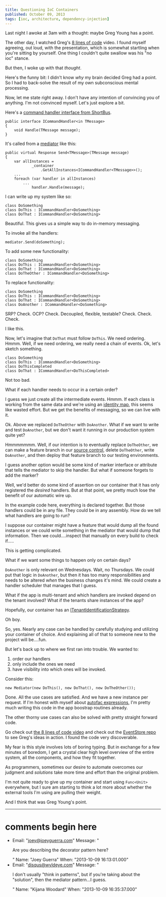 ```yaml
---
title: Questioning IoC Containers
published: October 09, 2013
tags: [ioc, architecture, dependency-injection]
---
```


Last night I awoke at 3am with a thought: maybe Greg Young has a point.

The other day, I watched Greg's [8 lines of code][eight-lines] video. I found myself agreeing, out loud, with the presentation, which is somewhat startling when you're sitting by yourself. One thing I couldn't quite swallow was his "no ioc" stance.

But then, I woke up with that _thought_.

Here's the funny bit: I didn't know _why_ my brain decided Greg had a point. So I had to back-solve the result of my own subconscious mental processing.

Now, let me state right away. I don't have any intention of convincing you of anything. I'm not convinced myself. Let's just explore a bit.

Here's a [command handler interface from ShortBus][shortbus-icommandhandler].

    public interface ICommandHandler<in TMessage>
    {
        void Handle(TMessage message);
    }

It's called from a [mediator] like this: 

    public virtual Response Send<TMessage>(TMessage message)
    {
        var allInstances = 
                _container
                    .GetAllInstances<ICommandHandler<TMessage>>();
        ...
        foreach (var handler in allInstances)
            ...
                handler.Handle(message);

I can write up my system like so:

    class DoSomething
    class DoThis : ICommandHandler<DoSomething> 
    class DoThat : ICommandHandler<DoSomething> 
    
Beautiful. This gives us a simple way to do in-memory messaging. 

To invoke all the handlers:

    mediator.Send(doSomething);
  
To add some new functionality:
    
    class DoSomething
    class DoThis : ICommandHandler<DoSomething> 
    class DoThat : ICommandHandler<DoSomething> 
    class DoTheOther : ICommandHandler<DoSomething>
    
To replace functionality:

    class DoSomething
    class DoThis : ICommandHandler<DoSomething> 
    class DoThat : ICommandHandler<DoSomething> 
    class DoAnother : ICommandHandler<DoSomething>


SRP? Check. OCP? Check. Decoupled, flexible, testable? Check. Check. Check. 

I like this.

Now, let's imagine that `DoThat` must follow `DoThis`. We need ordering. Hmmm. Well, if we need ordering, we really need a chain of events. Ok, let's sketch something.

    class DoSomething
    class DoThis : ICommandHandler<DoSomething> 
    class DoThisCompleted
    class DoThat : ICommandHandler<DoThisCompleted>

Not too bad. 

What if each handler needs to occur in a certain order? 

I guess we just create all the intermediate events. Hmmm. If each class is working from the same data and we're using an [identity map], this seems like wasted effort. But we get the benefits of messaging, so we can live with it.

Ok. Above we replaced `DoTheOther` with `DoAnother`. What if we want to write and test `DoAnother`, but we don't want it running in our production system quite yet? 

Hmmmmmmm. Well, if our intention is to eventually replace `DoTheOther`, we can make a feature branch in our [source control][git], delete `DoTheOther`, write `DoAnother`, and then deploy that feature branch to our testing environments.

I guess another option would be some kind of marker interface or attribute that tells the mediator to skip the handler. But what if someone forgets to add the marker? 

Well, we'd better do some kind of assertion on our container that it has only registered the _desired_ handlers. But at that point, we pretty much lose the benefit of our automatic wire up.

In the example code here, everything is declared together. But those handlers could be in any file. They could be in any assembly. How do we tell what handlers are going to run? 

I suppose our container might have a feature that would dump all the found instances or we could write something in the mediator that would dump that information. Then we could....inspect that manually on every build to check if..... 

This is getting complicated.

What if we want some things to happen only on certain days? 

`DoAnother` is only relevant on Wednesdays. Wait, no Thursdays. We could put that logic in `DoAnother`, but then it has too many responsibilities and needs to be altered _when_ the business changes it's mind. We could create a handler scheduler that manages that I guess.

What if the app is multi-tenant and which handlers are invoked depend on the tenant involved? What if the tenants share instances of the app? 

Hopefully, our container has an [ITenantIdentificationStrategy][autofac-multi].

Oh boy. 

So, yes. Nearly any case can be handled by carefully studying and utilizing your container of choice. And explaining all of that to someone new to the project will be....fun.

But let's back up to where we first ran into trouble. We wanted to:

1. order our handlers
2. only include the ones we need
3. have visibility into which ones will be invoked. 

Consider this:

    new Mediator(new DoThis(), new DoThat(), new DoTheOther());

Done. All the use cases are satisfied. And we have a new instance per request. If I'm honest with myself about [autofac expressions][autofac-expressions], I'm pretty much writing this code in the app boostrap routines already. 

The other thorny use cases can also be solved with pretty straight forward code.

Go check out [the 8 lines of code video][eight-lines] and check out the [EventStore repo][event-store] to see Greg's ideas in action. I found the code very discoverable.

My fear is this style involves lots of boring typing. But in exchange for a few minutes of boredom, I get a crystal clear high level overview of the entire system, all the components, and how they fit together. 

As programmers, sometimes our desire to automate overcomes our judgment and _solutions_ take more time and effort than the original problem.

I'm not quite ready to give up my container and start using `Func<Unit>` everywhere, but I sure am starting to think a lot more about whether the external tools I'm using are pulling their weight. 

And I think that was Greg Young's point.

        

[eight-lines]: https://www.infoq.com/presentations/8-lines-code-refactoring
[shortbus-icommandhandler]: https://github.com/mhinze/ShortBus/blob/master/ShortBus/ICommandHandler.cs#L5
[mediator]: https://github.com/mhinze/ShortBus/blob/master/ShortBus/Mediator.cs#L43
[identity map]: https://martinfowler.com/eaaCatalog/identityMap.html
[git]: https://git-scm.com/
[autofac-multi]: https://stackoverflow.com/a/14017242/214073
[autofac-expressions]: https://www.codeproject.com/Articles/25380/Dependency-Injection-with-Autofac#registering-a-component-created-with-an-expression
[event-store]: https://github.com/EventStore/EventStore/blob/master/src/EventStore/EventStore.Core/SingleVNode.cs

---
# comments begin here

- Email: "joey@joeyguerra.com"
  Message: "<p>Are you describing the decorator pattern here?</p>"
  Name: "Joey Guerra"
  When: "2013-10-09 16:13:01.000"
- Email: "disqus@wyldeye.com"
  Message: "<p>I don't usually \"think in patterns\", but if you're taking about the \"solution\", then the mediator pattern...I guess.</p>"
  Name: "Kijana Woodard"
  When: "2013-10-09 16:35:37.000"